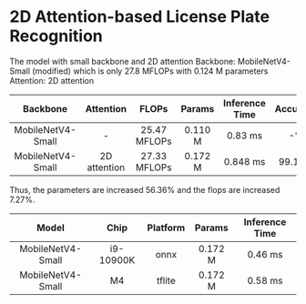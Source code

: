 # 2D Attention-based License Plate Recognition

The model with small backbone and 2D attention
Backbone: MobileNetV4-Small (modified) which is only 27.8 MFLOPs with 0.124 M parameters
Attention: 2D attention

| Backbone          | Attention     | FLOPs         | Params    | Inference Time    | Accuracy  |
| :---:             | :---:         | :---:         | :---:     | :---:             | :---:     |
| MobileNetV4-Small | -             | 25.47 MFLOPs  | 0.110 M   | 0.83 ms           | -%        |
| MobileNetV4-Small | 2D attention  | 27.33 MFLOPs  | 0.172 M   | 0.848 ms          | 99.19%    |

Thus, the parameters are increased 56.36% and the flops are increased 7.27%.

| Model             | Chip          | Platform      | Params    | Inference Time    |
| :---:             | :---:         | :---:         | :---:     | :---:             |
| MobileNetV4-Small | i9-10900K     | onnx          | 0.172 M   | 0.46 ms           |
| MobileNetV4-Small | M4            | tflite        | 0.172 M   | 0.58 ms           |
